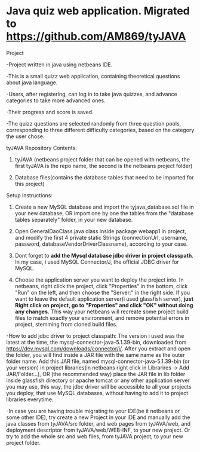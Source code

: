 # Java quiz web application. Migrated to https://github.com/AM869/tyJAVA
Project


-Project written in java using netbeans IDE.

-This is a small quizz web application, containing theoretical questions about java language.

-Users, after registering, can log in to take java quizzes, and advance categories to take more advanced ones.

-Their progress and score is saved.

-The quizz questions are selected randomly from three question pools, corresponding to three different difficulty categories, based on the category the user chose.



tyJAVA Repository Contents:

1. tyJAVA (netbeans project folder that can be opened with netbeans, the first tyJAVA is the repo name, the second is the netbeans project folder)

2. Database files(contains the database tables that need to be imported for this project)




Setup instructions:


1. Create a new MySQL database and import the tyjava_database.sql file in your new database, OR import one by one the tables from the "database tables separately" folder, in your new database.


2. Open GeneralDaoClass.java class inside package webapp1 in project, and modify the first 4 private static Strings (connectionUrl, username, password, databaseVendorDriverClassname), according to your case.


3. Dont forget to **add the Mysql database jdbc driver in project classpath**. In my case, i used MySQL Connector/J, the official JDBC driver for MySQL.
 
4. Choose the application server you want to deploy the project into. In netbeans, right click the project, click "Properties" in the bottom, click "Run" on the left, and then choose the  "Server:" in the right side.
 If you want to leave the default application server(i used glassfish server), **just Right click on project, go to "Properties" and click "OK" without doing any changes.** This way your netbeans will recreate some project build files to match exactly your environment, and remove potential errors in project, stemming from cloned build files.

 
-How to add jdbc driver to project classpath:
The version i used was the latest at the time, the mysql-connector-java-5.1.39-bin, downloaded from https://dev.mysql.com/downloads/connector/j/. 
After you extract and open the folder, you will find inside a JAR file with the same name as the outer folder name.
Add this JAR file, named mysql-connector-java-5.1.39-bin (or your version) in project libraries(in netbeans right click in Librarires -> Add JAR/Folder...), 
OR (the recommended way) place the JAR file in lib folder inside glassfish directory or apache tomcat or any other application server you may use, this way, the jdbc driver will be accessible to all your projects you deploy, that use
MySQL databases, without having to add it to project libraries everytime.



-In case you are having trouble migrating to your IDE(be it netbeans or some other IDE), try create a new Project in your IDE and manually add the java classes from tyJAVA/src folder, and web pages from tyJAVA/web, and deployment descriptor from tyJAVA/web/WEB-INF, to your new project.
Or try to add the whole src and web files, from tyJAVA project, to your new project folder.
